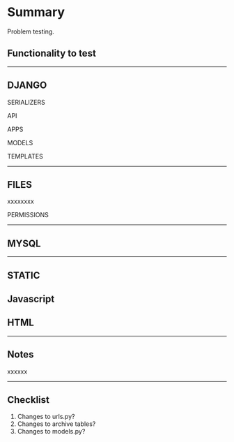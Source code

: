 Summary
=======
Problem testing.

Functionality to test
---------------------

------------------------------------------------------------
DJANGO
------

SERIALIZERS

API

APPS

MODELS

TEMPLATES

-------------------------------------------------------------
FILES
-----
xxxxxxxx

PERMISSIONS

------------------------------------------------------------
MYSQL
-----                                                      

------------------------------------------------------------
STATIC
------

Javascript
----------

HTML
----

-------------------------------------------------------------
Notes
-----
xxxxxx

-------------------------------------------------------------
Checklist
---------
1. Changes to urls.py?
2. Changes to archive tables?
3. Changes to models.py?